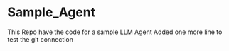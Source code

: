 # Sample_Agent
This Repo have the code for a sample LLM Agent
Added one more line to test the git connection